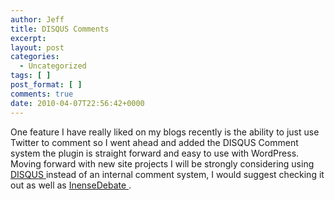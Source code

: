 ```yaml
---
author: Jeff
title: DISQUS Comments
excerpt:
layout: post
categories:
  - Uncategorized
tags: [ ]
post_format: [ ]
comments: true
date: 2010-04-07T22:56:42+0000
---
```

One feature I have really liked on my blogs recently is the ability to just use Twitter to comment so I went ahead and added the DISQUS Comment system the plugin is straight forward and easy to use with WordPress. Moving forward with new site projects I will be strongly considering using [DISQUS ][1]instead of an internal comment system, I would suggest checking it out as well as [InenseDebate ][2].


 [1]: http://disqus.com/overview/
 [2]: http://intensedebate.com/
